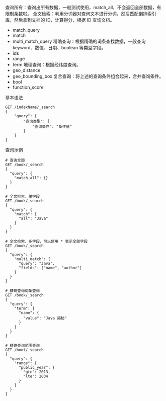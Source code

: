 查询所有：查询出所有数据，一般测试使用，match_all，不会返回全部数据，有限制条数啦。
全文检索：利用分词器对查询文本进行分词，然后匹配倒排索引库，然后拿到文档的 ID，计算得分，根据 ID 查询文档。
- match_query
- match
- multi_match_query
精确查询：根据精确的词条查找数据，一般查询 keyword、数值、日期、boolean 等类型字段。
- ids
- range
- term
地理查询：根据经纬度查询。
- geo_distance
- geo_bounding_box
复合查询：将上述的查询条件组合起来，合并查询条件。
- bool
- function_score

基本语法
```
GET /indexName/_search
{
	"query": {
		"查询类型": {
			"查询条件": "条件值"
		}
	}
}
```

查询示例
```
# 查询全部
GET /book/_search
{
  "query": {
    "match_all": {}
  }
}

# 全文检索，单字段
GET /book/_search
{
  "query": {
    "match": {
      "all": "Java"
    }
  }
}

# 全文检索，多字段，可以使用 * 表示全部字段
GET /book/_search
{
  "query": {
    "multi_match": {
      "query": "Java",
      "fields": ["name", "author"]
    }
  }
}

# 精确查询词条查询
GET /book/_search
{
  "query": {
    "term": {
      "name": {
        "value": "Java 揭秘"
      }
    }
  }
}

# 精确查询范围查询
GET /boot/_search
{
  "query": {
    "range": {
      "public_year": {
        "gte": 2013,
        "lte": 2034
      }
    }
  }
}




```